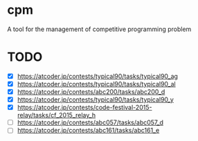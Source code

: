 # cpm
A tool for the management of competitive programming problem

# TODO
- [x] https://atcoder.jp/contests/typical90/tasks/typical90_ag
- [x] https://atcoder.jp/contests/typical90/tasks/typical90_al
- [x] https://atcoder.jp/contests/abc200/tasks/abc200_d
- [x] https://atcoder.jp/contests/typical90/tasks/typical90_y
- [x] https://atcoder.jp/contests/code-festival-2015-relay/tasks/cf_2015_relay_h
- [ ] https://atcoder.jp/contests/abc057/tasks/abc057_d
- [ ] https://atcoder.jp/contests/abc161/tasks/abc161_e
